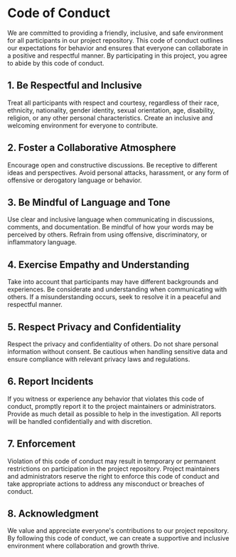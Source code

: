 # Code of Conduct

We are committed to providing a friendly, inclusive, and safe environment for all participants in our project repository. This code of conduct outlines our expectations for behavior and ensures that everyone can collaborate in a positive and respectful manner. By participating in this project, you agree to abide by this code of conduct.

## 1. Be Respectful and Inclusive

Treat all participants with respect and courtesy, regardless of their race, ethnicity, nationality, gender identity, sexual orientation, age, disability, religion, or any other personal characteristics. Create an inclusive and welcoming environment for everyone to contribute.

## 2. Foster a Collaborative Atmosphere

Encourage open and constructive discussions. Be receptive to different ideas and perspectives. Avoid personal attacks, harassment, or any form of offensive or derogatory language or behavior.

## 3. Be Mindful of Language and Tone

Use clear and inclusive language when communicating in discussions, comments, and documentation. Be mindful of how your words may be perceived by others. Refrain from using offensive, discriminatory, or inflammatory language.

## 4. Exercise Empathy and Understanding

Take into account that participants may have different backgrounds and experiences. Be considerate and understanding when communicating with others. If a misunderstanding occurs, seek to resolve it in a peaceful and respectful manner.

## 5. Respect Privacy and Confidentiality

Respect the privacy and confidentiality of others. Do not share personal information without consent. Be cautious when handling sensitive data and ensure compliance with relevant privacy laws and regulations.

## 6. Report Incidents

If you witness or experience any behavior that violates this code of conduct, promptly report it to the project maintainers or administrators. Provide as much detail as possible to help in the investigation. All reports will be handled confidentially and with discretion.

## 7. Enforcement

Violation of this code of conduct may result in temporary or permanent restrictions on participation in the project repository. Project maintainers and administrators reserve the right to enforce this code of conduct and take appropriate actions to address any misconduct or breaches of conduct.

## 8. Acknowledgment

We value and appreciate everyone's contributions to our project repository. By following this code of conduct, we can create a supportive and inclusive environment where collaboration and growth thrive.
